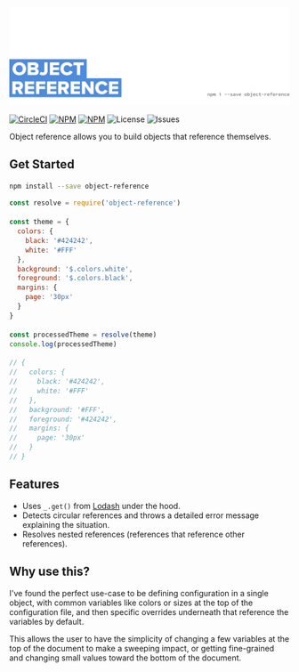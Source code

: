 ![](https://raw.githubusercontent.com/sammarks/art/master/object-reference/header.jpg)

[![CircleCI](https://img.shields.io/circleci/project/github/sammarks/object-reference.svg)](https://circleci.com/gh/sammarks/object-reference/tree/master)
[![NPM](https://img.shields.io/npm/v/object-reference.svg)](https://www.npmjs.com/package/object-reference)
[![NPM](https://img.shields.io/npm/dm/object-reference.svg)](https://www.npmjs.com/package/object-reference)
![License](https://img.shields.io/github/license/sammarks/object-reference.svg)
![Issues](https://img.shields.io/github/issues/sammarks/object-reference.svg)

Object reference allows you to build objects that reference themselves.

## Get Started

```sh
npm install --save object-reference
```

```js
const resolve = require('object-reference')

const theme = {
  colors: {
    black: '#424242',
    white: '#FFF'
  },
  background: '$.colors.white',
  foreground: '$.colors.black',
  margins: {
    page: '30px'
  }
}

const processedTheme = resolve(theme)
console.log(processedTheme)

// {
//   colors: {
//     black: '#424242',
//     white: '#FFF'
//   },
//   background: '#FFF',
//   foreground: '#424242',
//   margins: {
//     page: '30px'
//   }
// }
```

## Features

- Uses `_.get()` from [Lodash](https://github.com/lodash/lodash) under the hood.
- Detects circular references and throws a detailed error message explaining the situation.
- Resolves nested references (references that reference other references).

## Why use this?

I've found the perfect use-case to be defining configuration in a single object, with common
variables like colors or sizes at the top of the configuration file, and then specific overrides
underneath that reference the variables by default.

This allows the user to have the simplicity of changing a few variables at the top of the document
to make a sweeping impact, or getting fine-grained and changing small values toward the bottom
of the document.

